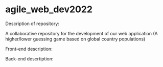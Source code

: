 # agile_web_dev2022
Description of repository:

A collaborative repository for the development of our web application (A higher/lower guessing game based on global country populations)

Front-end description:

Back-end descrtiption:


